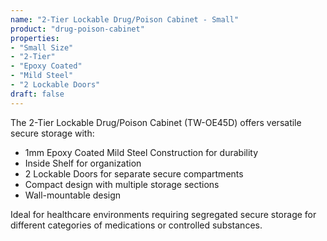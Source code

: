 ```yaml
---
name: "2-Tier Lockable Drug/Poison Cabinet - Small"
product: "drug-poison-cabinet"
properties:
- "Small Size"
- "2-Tier"
- "Epoxy Coated"
- "Mild Steel"
- "2 Lockable Doors"
draft: false
---
```


The 2-Tier Lockable Drug/Poison Cabinet (TW-OE45D) offers versatile secure storage with:

- 1mm Epoxy Coated Mild Steel Construction for durability
- Inside Shelf for organization
- 2 Lockable Doors for separate secure compartments
- Compact design with multiple storage sections
- Wall-mountable design

Ideal for healthcare environments requiring segregated secure storage for different categories of medications or controlled substances.
